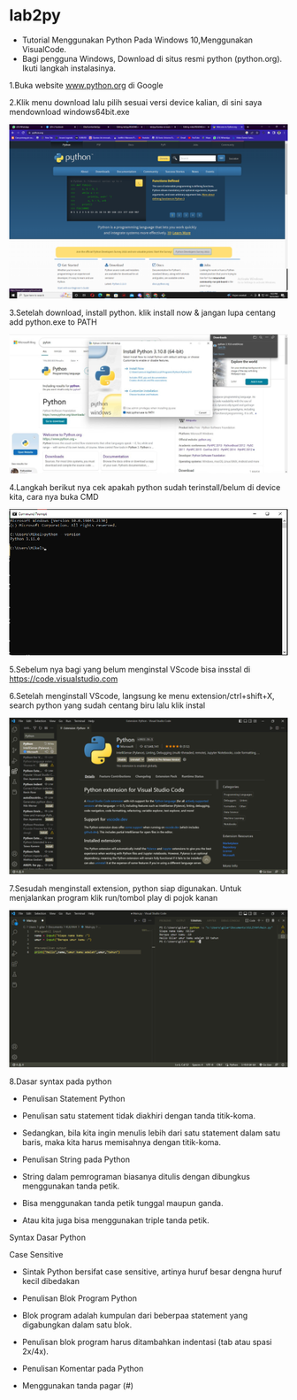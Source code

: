 # lab2py
-   Tutorial Menggunakan Python Pada Windows 10,Menggunakan VisualCode.
-   Bagi pengguna Windows, Download di situs resmi python (python.org). Ikuti langkah instalasinya.

1.Buka website www.python.org di Google

2.Klik menu download lalu pilih sesuai versi device kalian, di sini saya mendownload windows64bit.exe

![](Gambar/bahan%205%20python.png)

3.Setelah download, install python. klik install now & jangan lupa centang add python.exe to PATH

![](Gambar/bahan%203%20ptyhon.jpeg)

4.Langkah berikut nya cek apakah python sudah terinstall/belum di device kita, cara nya buka CMD

![](Gambar/bahan%201%20ptython.png)

5.Sebelum nya bagi yang belum menginstal VScode bisa insstal di https://code.visualstudio.com

6.Setelah menginstall VScode, langsung ke menu extension/ctrl+shift+X, search python yang sudah centang biru lalu klik instal

![](Gambar/gambar%206%20python.png)

7.Sesudah menginstall extension, python siap digunakan. Untuk menjalankan program klik run/tombol play di pojok kanan

![](Gambar/bahan%204%20python.png)

8.Dasar syntax pada python

- Penulisan Statement Python

- Penulisan satu statement tidak diakhiri dengan tanda titik-koma.

- Sedangkan, bila kita ingin menulis lebih dari satu statement dalam satu baris, maka kita harus memisahnya dengan titik-koma.

- Penulisan String pada Python

- String dalam pemrograman biasanya ditulis dengan dibungkus menggunakan tanda petik.

- Bisa menggunakan tanda petik tunggal maupun ganda.

- Atau kita juga bisa menggunakan triple tanda petik.

Syntax Dasar Python

Case Sensitive

- Sintak Python bersifat case sensitive, artinya huruf besar dengna huruf kecil dibedakan

- Penulisan Blok Program Python

- Blok program adalah kumpulan dari beberpaa statement yang digabungkan dalam satu blok.

- Penulisan blok program harus ditambahkan indentasi (tab atau spasi 2x/4x).

- Penulisan Komentar pada Python

- Menggunakan tanda pagar (#)


